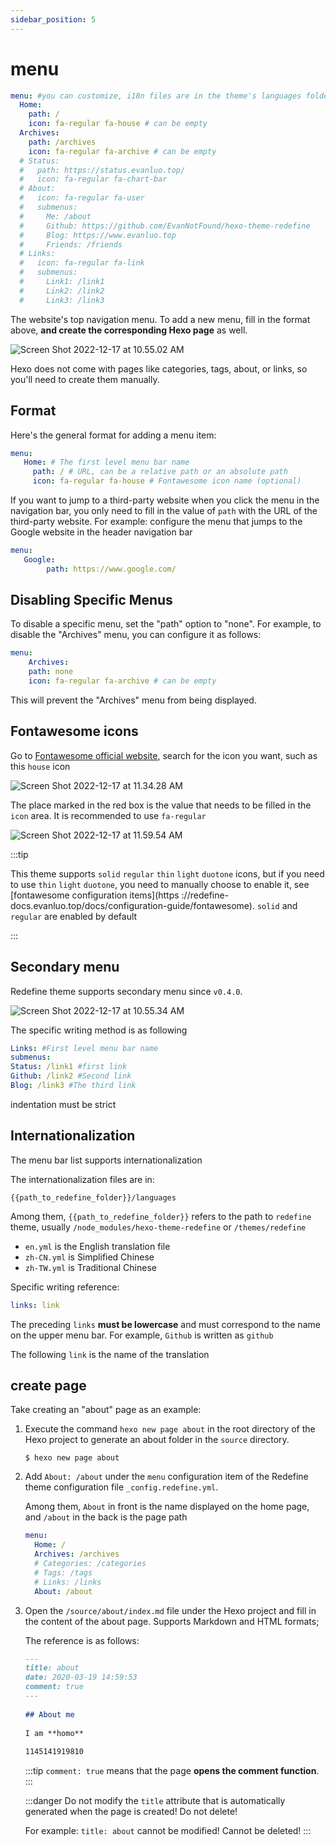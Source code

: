 ```yaml
---
sidebar_position: 5
---
```


# menu

```yaml
menu: #you can customize, i18n files are in the theme's languages folder. fa-regular recommended
  Home: 
    path: / 
    icon: fa-regular fa-house # can be empty
  Archives: 
    path: /archives 
    icon: fa-regular fa-archive # can be empty
  # Status: 
  #   path: https://status.evanluo.top/
  #   icon: fa-regular fa-chart-bar
  # About: 
  #   icon: fa-regular fa-user
  #   submenus:
  #     Me: /about
  #     Github: https://github.com/EvanNotFound/hexo-theme-redefine
  #     Blog: https://www.evanluo.top
  #     Friends: /friends
  # Links: 
  #   icon: fa-regular fa-link
  #   submenus:
  #     Link1: /link1
  #     Link2: /link2
  #     Link3: /link3
```

The website's top navigation menu. To add a new menu, fill in the format above, **and create the corresponding Hexo page** as well.

![Screen Shot 2022-12-17 at 10.55.02 AM](https://evan.beee.top/img/Screen%20Shot%202022-12-17%20at%2010.55.02%20AM.png)

Hexo does not come with pages like categories, tags, about, or links, so you'll need to create them manually.

## Format

Here's the general format for adding a menu item:


```yaml
menu:
   Home: # The first level menu bar name
     path: / # URL, can be a relative path or an absolute path
     icon: fa-regular fa-house # Fontawesome icon name (optional)
```

If you want to jump to a third-party website when you click the menu in the navigation bar, you only need to fill in the value of `path` with the URL of the third-party website.
For example: configure the menu that jumps to the Google website in the header navigation bar

```yaml
menu:
   Google:
   		path: https://www.google.com/
```

## Disabling Specific Menus

To disable a specific menu, set the "path" option to "none". For example, to disable the "Archives" menu, you can configure it as follows:

```yaml
menu:
	Archives: 
    path: none 
    icon: fa-regular fa-archive # can be empty
```

This will prevent the "Archives" menu from being displayed.



## Fontawesome icons

Go to [Fontawesome official website](https://fontawesome.com/search), search for the icon you want, such as this `house` icon

![Screen Shot 2022-12-17 at 11.34.28 AM](https://evan.beee.top/img/Screen%20Shot%202022-12-17%20at%2011.34.28%20AM.png)



The place marked in the red box is the value that needs to be filled in the `icon` area. It is recommended to use `fa-regular`

![Screen Shot 2022-12-17 at 11.59.54 AM](https://evan.beee.top/img/Screen%20Shot%202022-12-17%20at%2011.59.54%20AM.png)

:::tip

This theme supports `solid` `regular` `thin` `light` `duotone` icons, but if you need to use `thin` `light` `duotone`, you need to manually choose to enable it, see [fontawesome configuration items](https ://redefine-docs.evanluo.top/docs/configuration-guide/fontawesome). `solid` and `regular` are enabled by default

:::

## Secondary menu

Redefine theme supports secondary menu since `v0.4.0`.

![Screen Shot 2022-12-17 at 10.55.34 AM](https://evan.beee.top/img/Screen%20Shot%202022-12-17%20at%2010.55.34%20AM.png)

The specific writing method is as following

```yaml
Links: #First level menu bar name
submenus:
Status: /link1 #first link
Github: /link2 #Second link
Blog: /link3 #The third link
```

indentation must be strict

## Internationalization

The menu bar list supports internationalization

The internationalization files are in:

```shell
{{path_to_redefine_folder}}/languages
```

Among them, `{{path_to_redefine_folder}}` refers to the path to `redefine` theme, usually `/node_modules/hexo-theme-redefine` or `/themes/redefine`

- `en.yml` is the English translation file
- `zh-CN.yml` is Simplified Chinese
- `zh-TW.yml` is Traditional Chinese

Specific writing reference:

```yaml
links: link
```

The preceding `links` **must be lowercase** and must correspond to the name on the upper menu bar. For example, `Github` is written as `github`

The following `link` is the name of the translation

## create page

Take creating an "about" page as an example:

1. Execute the command `hexo new page about` in the root directory of the Hexo project to generate an about folder in the `source` directory.

    ```shell
    $ hexo new page about
    ```

2. Add `About: /about` under the `menu` configuration item of the Redefine theme configuration file `_config.redefine.yml`.

    Among them, `About` in front is the name displayed on the home page, and `/about` in the back is the page path

    ```yaml
    menu:
      Home: /
      Archives: /archives
      # Categories: /categories
      # Tags: /tags
      # Links: /links
      About: /about
    ```

3. Open the `/source/about/index.md` file under the Hexo project and fill in the content of the about page.
    Supports Markdown and HTML formats;

    The reference is as follows:

    ```markdown
    ---
    title: about
    date: 2020-03-19 14:59:53
    comment: true
    ---
      
    ## About me
      
    I am **homo**
      
    1145141919810
    ```

    :::tip
    `comment: true` means that the page **opens the comment function**.
    :::

    :::danger
    Do not modify the `title` attribute that is automatically generated when the page is created! Do not delete!

    For example: `title: about` cannot be modified! Cannot be deleted!
    :::
